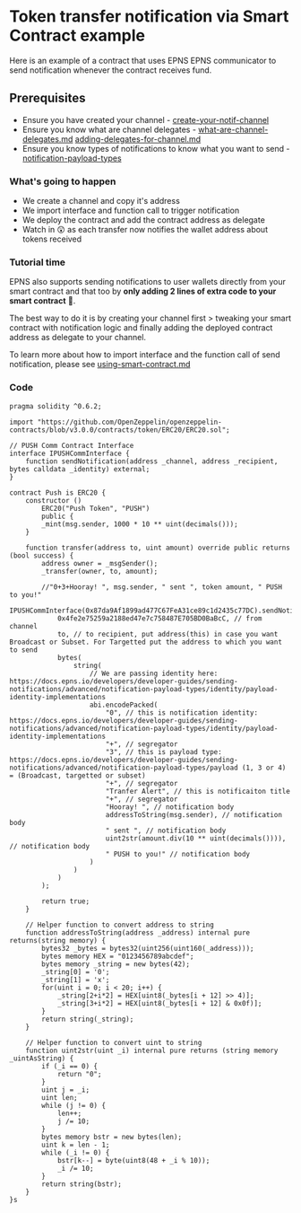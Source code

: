 # Token transfer notification via Smart Contract example

Here is an example of a contract that uses EPNS EPNS communicator to send notification whenever the contract receives fund.

## Prerequisites

* Ensure you have created your channel - [create-your-notif-channel](../../create-your-notif-channel/ "mention")
* Ensure you know what are channel delegates - [what-are-channel-delegates.md](../../../concepts/create-your-notif-channel/what-are-channel-delegates.md "mention") [adding-delegates-for-channel.md](../../create-your-notif-channel/adding-delegates-for-channel.md "mention")
* Ensure you know types of notifications to know what you want to send - [notification-payload-types](../../sending-notifications/notification-payload-types/ "mention")&#x20;

### What's going to happen

* We create a channel and copy it's address
* We import interface and function call to trigger notification
* We deploy the contract and add the contract address as delegate
* Watch in 😲 as each transfer now notifies the wallet address about tokens received

### Tutorial time

EPNS also supports sending notifications to user wallets directly from your smart contract and that too by **only adding 2 lines of extra code to your smart contract** :tada:.

The best way to do it is by creating your channel first > tweaking your smart contract with notification logic and finally adding the deployed contract address as delegate to your channel.

To learn more about how to import interface and the function call of send notification, please see [using-smart-contract.md](../../sending-notifications/using-smart-contract.md "mention")

### Code

```solidity
pragma solidity ^0.6.2;
 
import "https://github.com/OpenZeppelin/openzeppelin-contracts/blob/v3.0.0/contracts/token/ERC20/ERC20.sol";

// PUSH Comm Contract Interface
interface IPUSHCommInterface {
    function sendNotification(address _channel, address _recipient, bytes calldata _identity) external;
}

contract Push is ERC20 {
    constructor ()
        ERC20("Push Token", "PUSH")
        public {
        _mint(msg.sender, 1000 * 10 ** uint(decimals()));
    }

    function transfer(address to, uint amount) override public returns (bool success) {
        address owner = _msgSender();
        _transfer(owner, to, amount);

        //"0+3+Hooray! ", msg.sender, " sent ", token amount, " PUSH to you!"
        IPUSHCommInterface(0x87da9Af1899ad477C67FeA31ce89c1d2435c77DC).sendNotification(
            0x4fe2e75259a2188ed47e7c758487E705BD0BaBcC, // from channel
            to, // to recipient, put address(this) in case you want Broadcast or Subset. For Targetted put the address to which you want to send
            bytes(
                string(
                    // We are passing identity here: https://docs.epns.io/developers/developer-guides/sending-notifications/advanced/notification-payload-types/identity/payload-identity-implementations
                    abi.encodePacked(
                        "0", // this is notification identity: https://docs.epns.io/developers/developer-guides/sending-notifications/advanced/notification-payload-types/identity/payload-identity-implementations
                        "+", // segregator
                        "3", // this is payload type: https://docs.epns.io/developers/developer-guides/sending-notifications/advanced/notification-payload-types/payload (1, 3 or 4) = (Broadcast, targetted or subset)
                        "+", // segregator
                        "Tranfer Alert", // this is notificaiton title
                        "+", // segregator
                        "Hooray! ", // notification body
                        addressToString(msg.sender), // notification body
                        " sent ", // notification body
                        uint2str(amount.div(10 ** uint(decimals()))), // notification body
                        " PUSH to you!" // notification body
                    )
                )
            )
        );
        
        return true;
    }

    // Helper function to convert address to string
    function addressToString(address _address) internal pure returns(string memory) {
        bytes32 _bytes = bytes32(uint256(uint160(_address)));
        bytes memory HEX = "0123456789abcdef";
        bytes memory _string = new bytes(42);
        _string[0] = '0';
        _string[1] = 'x';
        for(uint i = 0; i < 20; i++) {
            _string[2+i*2] = HEX[uint8(_bytes[i + 12] >> 4)];
            _string[3+i*2] = HEX[uint8(_bytes[i + 12] & 0x0f)];
        }
        return string(_string);
    }

    // Helper function to convert uint to string
    function uint2str(uint _i) internal pure returns (string memory _uintAsString) {
        if (_i == 0) {
            return "0";
        }
        uint j = _i;
        uint len;
        while (j != 0) {
            len++;
            j /= 10;
        }
        bytes memory bstr = new bytes(len);
        uint k = len - 1;
        while (_i != 0) {
            bstr[k--] = byte(uint8(48 + _i % 10));
            _i /= 10;
        }
        return string(bstr);
    }
}s
```

